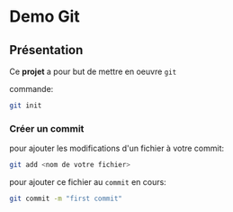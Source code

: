 # Demo Git

## Présentation
Ce **projet** a pour but de mettre en oeuvre `git`

commande:
``` sh
git init
```

### Créer un commit

pour ajouter les modifications d'un fichier à votre commit:
```sh
git add <nom de votre fichier>
```
pour ajouter ce fichier au `commit` en cours:
```sh
git commit -m "first commit"

```